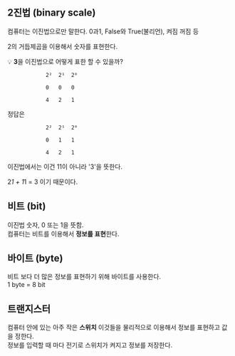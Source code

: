 ## 2진법 (binary scale)
  
  컴퓨터는 이진법으로만 말한다. 0과1, False와 True(불리언), 켜짐 꺼짐 등

  
  2의 거듭제곱을 이용해서 숫자를 표현한다.

  💡 **3**을 이진법으로 어떻게 표한 할 수 있을까?

  ```
              2²  2¹  2⁰
 
              0   0   0
  
              4   2   1

  ```

정답은

```
            2²  2¹  2⁰
 
            0   1   1
  
            4   2   1
```
이진법에서는 이건 11이 아니라 '3'을 뜻한다.  

2*1 + 1*1 = 3 이기 때문이다.    

## 비트 (bit)
이진법 숫자, 0 또는 1을 뜻함.  
컴퓨터는 비트를 이용해서 **정보를 표현**한다.

## 바이트 (byte)  
비트 보다 더 많은 정보를 표현하기 위해 바이트를 사용한다.  
1 byte = 8 bit  
  
## 트랜지스터
컴퓨터 안에 있는 아주 작은 **스위치**
이것들을 물리적으로 이용해서 정보를 표현하고 값을 정한다.  
정보를 입력할 때 마다 전기로 스위치가 켜지고 정보를 저장한다. 